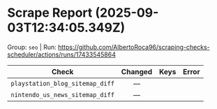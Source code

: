 # Scrape Report (2025-09-03T12:34:05.349Z)

Group: `seo`  |  Run: https://github.com/AlbertoRoca96/scraping-checks-scheduler/actions/runs/17433545864

| Check | Changed | Keys | Error |
|---|:---:|:--|:--|
| `playstation_blog_sitemap_diff` | — |  |  |
| `nintendo_us_news_sitemap_diff` | — |  |  |
